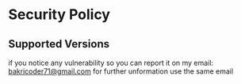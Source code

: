 # Security Policy

## Supported Versions

if you notice any vulnerability so you can report it on my email: bakricoder71@gmail.com
for further unformation use the same email
